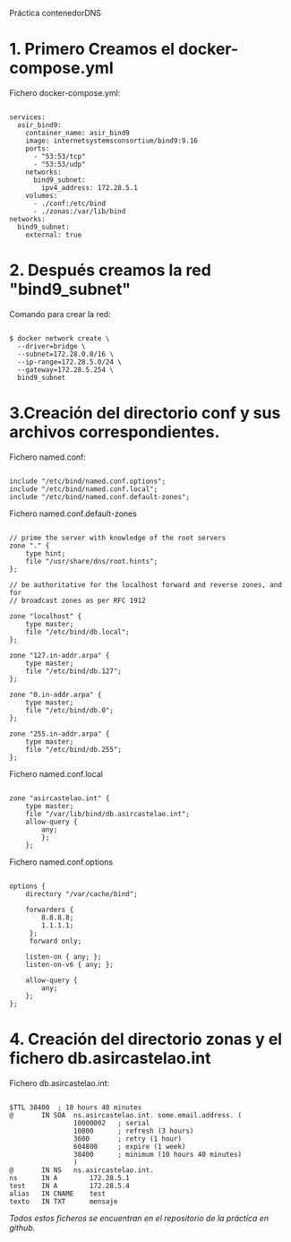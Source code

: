 Práctica contenedorDNS

# 1. Primero Creamos el docker-compose.yml

Fichero docker-compose.yml:
~~~

services:
  asir_bind9:
    container_name: asir_bind9
    image: internetsystemsconsortium/bind9:9.16
    ports:
      - "53:53/tcp"
      - "53:53/udp"
    networks:
      bind9_subnet:
        ipv4_address: 172.28.5.1
    volumes:
      - ./conf:/etc/bind
      - ./zonas:/var/lib/bind
networks:
  bind9_subnet:
    external: true

~~~

# 2. Después creamos la red "bind9_subnet"

Comando para crear la red:
~~~

$ docker network create \
  --driver=bridge \
  --subnet=172.28.0.0/16 \
  --ip-range=172.28.5.0/24 \
  --gateway=172.28.5.254 \
  bind9_subnet

~~~

# 3.Creación del directorio conf y sus archivos correspondientes.

Fichero named.conf:
~~~

include "/etc/bind/named.conf.options";
include "/etc/bind/named.conf.local";
include "/etc/bind/named.conf.default-zones";

~~~

Fichero named.conf.default-zones
~~~

// prime the server with knowledge of the root servers
zone "." {
	type hint;
	file "/usr/share/dns/root.hints";
};

// be authoritative for the localhost forward and reverse zones, and for
// broadcast zones as per RFC 1912

zone "localhost" {
	type master;
	file "/etc/bind/db.local";
};

zone "127.in-addr.arpa" {
	type master;
	file "/etc/bind/db.127";
};

zone "0.in-addr.arpa" {
	type master;
	file "/etc/bind/db.0";
};

zone "255.in-addr.arpa" {
	type master;
	file "/etc/bind/db.255";
};

~~~

Fichero named.conf.local
~~~

zone "asircastelao.int" {
	type master;
	file "/var/lib/bind/db.asircastelao.int";
	allow-query {
		any;
		};
	};

~~~

Fichero named.conf.options
~~~

options {
	directory "/var/cache/bind";

	forwarders {
	 	8.8.8.8;
		1.1.1.1;
	 };
	 forward only;

	listen-on { any; };
	listen-on-v6 { any; };

	allow-query {
		any;
	};
};

~~~

# 4. Creación del directorio zonas y el fichero db.asircastelao.int

Fichero db.asircastelao.int:
~~~

$TTL 38400	; 10 hours 40 minutes
@		IN SOA	ns.asircastelao.int. some.email.address. (
				10000002   ; serial
				10800      ; refresh (3 hours)
				3600       ; retry (1 hour)
				604800     ; expire (1 week)
				38400      ; minimum (10 hours 40 minutes)
				)
@		IN NS	ns.asircastelao.int.
ns		IN A		172.28.5.1
test	IN A		172.28.5.4
alias	IN CNAME	test
texto	IN TXT		mensaje

~~~

*Todos estos ficheros se encuentran en el repositorio de la práctica en github.*